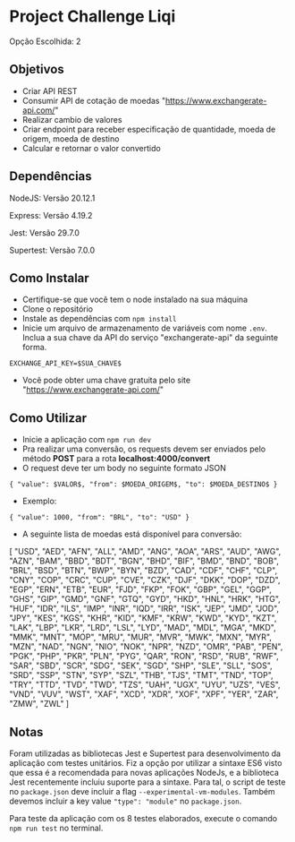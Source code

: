 # Project Challenge Liqi

Opção Escolhida: 2

## Objetivos

- Criar API REST
- Consumir API de cotação de moedas "https://www.exchangerate-api.com/"
- Realizar cambio de valores
- Criar endpoint para receber especificação de quantidade, moeda de origem, moeda de destino
- Calcular e retornar o valor convertido

## Dependências

NodeJS: Versão 20.12.1

Express: Versão 4.19.2

Jest: Versão 29.7.0

Supertest: Versão 7.0.0

## Como Instalar

- Certifique-se que você tem o node instalado na sua máquina
- Clone o repositório
- Instale as dependências com `npm install`
- Inicie um arquivo de armazenamento de variáveis com nome `.env`. Inclua a sua chave da API do serviço "exchangerate-api" da seguinte forma.

`EXCHANGE_API_KEY=$SUA_CHAVE$`

- Você pode obter uma chave gratuita pelo site "https://www.exchangerate-api.com/"

## Como Utilizar

- Inicie a aplicação com `npm run dev`
- Pra realizar uma conversão, os requests devem ser enviados pelo método **POST** para a rota **localhost:4000/convert**
- O request deve ter um body no seguinte formato JSON

`
{
  "value": $VALOR$,
  "from": $MOEDA_ORIGEM$,
  "to": $MOEDA_DESTINO$
}
`

- Exemplo:

`
{
  "value": 1000,
  "from": "BRL",
  "to": "USD"
}
`

- A seguinte lista de moedas está disponível para conversão:

[
        "USD",
        "AED",
        "AFN",
        "ALL",
        "AMD",
        "ANG",
        "AOA",
        "ARS",
        "AUD",
        "AWG",
        "AZN",
        "BAM",
        "BBD",
        "BDT",
        "BGN",
        "BHD",
        "BIF",
        "BMD",
        "BND",
        "BOB",
        "BRL",
        "BSD",
        "BTN",
        "BWP",
        "BYN",
        "BZD",
        "CAD",
        "CDF",
        "CHF",
        "CLP",
        "CNY",
        "COP",
        "CRC",
        "CUP",
        "CVE",
        "CZK",
        "DJF",
        "DKK",
        "DOP",
        "DZD",
        "EGP",
        "ERN",
        "ETB",
        "EUR",
        "FJD",
        "FKP",
        "FOK",
        "GBP",
        "GEL",
        "GGP",
        "GHS",
        "GIP",
        "GMD",
        "GNF",
        "GTQ",
        "GYD",
        "HKD",
        "HNL",
        "HRK",
        "HTG",
        "HUF",
        "IDR",
        "ILS",
        "IMP",
        "INR",
        "IQD",
        "IRR",
        "ISK",
        "JEP",
        "JMD",
        "JOD",
        "JPY",
        "KES",
        "KGS",
        "KHR",
        "KID",
        "KMF",
        "KRW",
        "KWD",
        "KYD",
        "KZT",
        "LAK",
        "LBP",
        "LKR",
        "LRD",
        "LSL",
        "LYD",
        "MAD",
        "MDL",
        "MGA",
        "MKD",
        "MMK",
        "MNT",
        "MOP",
        "MRU",
        "MUR",
        "MVR",
        "MWK",
        "MXN",
        "MYR",
        "MZN",
        "NAD",
        "NGN",
        "NIO",
        "NOK",
        "NPR",
        "NZD",
        "OMR",
        "PAB",
        "PEN",
        "PGK",
        "PHP",
        "PKR",
        "PLN",
        "PYG",
        "QAR",
        "RON",
        "RSD",
        "RUB",
        "RWF",
        "SAR",
        "SBD",
        "SCR",
        "SDG",
        "SEK",
        "SGD",
        "SHP",
        "SLE",
        "SLL",
        "SOS",
        "SRD",
        "SSP",
        "STN",
        "SYP",
        "SZL",
        "THB",
        "TJS",
        "TMT",
        "TND",
        "TOP",
        "TRY",
        "TTD",
        "TVD",
        "TWD",
        "TZS",
        "UAH",
        "UGX",
        "UYU",
        "UZS",
        "VES",
        "VND",
        "VUV",
        "WST",
        "XAF",
        "XCD",
        "XDR",
        "XOF",
        "XPF",
        "YER",
        "ZAR",
        "ZMW",
        "ZWL"
    ]

## Notas

Foram utilizadas as bibliotecas Jest e Supertest para desenvolvimento da aplicação com testes unitários. Fiz a opção por utilizar a sintaxe ES6 visto que essa é a recomendada para novas aplicações NodeJs, e a biblioteca Jest recentemente incluiu suporte para a sintaxe. Para tal, o script de teste no `package.json` deve incluir a flag `--experimental-vm-modules`. Também devemos incluir a key value `"type": "module"` no `package.json`.

Para teste da aplicação com os 8 testes elaborados, execute o comando `npm run test` no terminal.